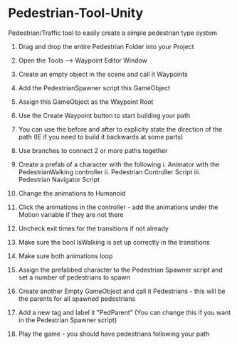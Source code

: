 # Pedestrian-Tool-Unity
Pedestrian/Traffic tool to easily create a simple pedestrian type system

1. Drag and drop the entire Pedestrian Folder into your Project
2. Open the Tools --> Waypoint Editor Window
3. Create an empty object in the scene and call it Waypoints
4. Add the PedestrianSpawner script this GameObject
5. Assign this GameObject as the Waypoint Root
6. Use the Create Waypoint button to start building your path
7. You can use the before and after to explicity state the direction of the path (IE if you need to build it backwards at some parts)
8. Use branches to connect 2 or more paths together

9. Create a prefab of a character with the following
  i. Animator with the PedestrianWalking controller
  ii. Pedestrian Controller Script
  iii. Pedestrian Navigator Script
10. Change the animations to Humanoid
11. Click the animations in the controller - add the animations under the Motion variable if they are not there
12. Uncheck exit times for the transitions if not already
13. Make sure the bool IsWalking is set up correctly in the transitions
14. Make sure both animations loop
15. Assign the prefabbed character to the Pedestrian Spawner script and set a number of pedestrians to spawn

16. Create another Empty GameObject and call it Pedestrians - this will be the parents for all spawned pedestrians
17. Add a new tag and label it "PedParent" (You can change this if you want in the Pedestrian Spawner script)

18. Play the game - you should have pedestrians following your path
